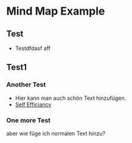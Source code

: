 # Mind Map Example

## Test

- Testdfdasf aff 

## Test1

### Another Test

- Hier kann man auch schön Text hinzufügen.
- [Self Efficiancy](https://github.com/ToniBruckner/Thoughts/blob/main/pages/Self-Efficancy.md)

### One more Test

aber wie füge ich normalen Text hinzu?